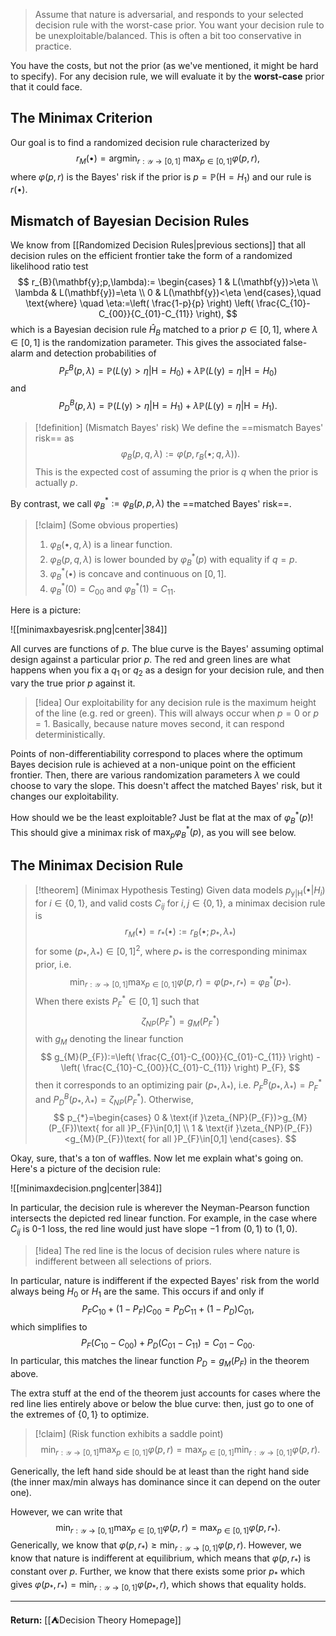 > Assume that nature is adversarial, and responds to your selected decision rule with the worst-case prior. You want your decision rule to be unexploitable/balanced. This is often a bit too conservative in practice.

You have the costs, but not the prior (as we've mentioned, it might be hard to specify). For any decision rule, we will evaluate it by the **worst-case** prior that it could face.

## The Minimax Criterion

Our goal is to find a randomized decision rule characterized by
$$
r_{M}(\bullet)=\mathop{\text{argmin}}_{r:\mathcal{Y}\to[0,1]}\ \max_{p \in[0,1]}\varphi(p,r),
$$
where $\varphi(p,r)$ is the Bayes' risk if the prior is $p=\mathbb{P}(\mathsf{H}=H_{1})$ and our rule is $r(\bullet)$.

## Mismatch of Bayesian Decision Rules

We know from [[Randomized Decision Rules|previous sections]] that all decision rules on the efficient frontier take the form of a randomized likelihood ratio test
$$
r_{B}(\mathbf{y};p,\lambda):=
\begin{cases}
1 & L(\mathbf{y})>\eta \\
\lambda & L(\mathbf{y})=\eta \\
0 & L(\mathbf{y})<\eta
\end{cases},\quad \text{where} \quad
\eta:=\left( \frac{1-p}{p} \right) \left( \frac{C_{10}-C_{00}}{C_{01}-C_{11}} \right),
$$
which is a Bayesian decision rule $\hat{H}_{B}$ matched to a prior $p \in [0,1]$, where $\lambda \in[0,1]$ is the randomization parameter. This gives the associated false-alarm and detection probabilities of
$$
P_{F}^{B}(p,\lambda)=\mathbb{P}(L(\boldsymbol{\mathsf{y}})>\eta|\mathsf{H}=H_{0})+\lambda \mathbb{P}(L(\boldsymbol{\mathsf{y}})=\eta|\mathsf{H}=H_{0})
$$
and
$$
P_{D}^{B}(p,\lambda)=\mathbb{P}(L(\boldsymbol{\mathsf{y}})>\eta|\mathsf{H}=H_{1})+\lambda \mathbb{P}(L(\boldsymbol{\mathsf{y}})=\eta|\mathsf{H}=H_{1}).
$$

> [!definition] (Mismatch Bayes' risk)
> We define the ==mismatch Bayes' risk== as 
> $$
> \varphi_{B}(p,q,\lambda):=\varphi(p,r_{B}(\bullet;q,\lambda)).
> $$
> This is the expected cost of assuming the prior is $q$ when the prior is actually $p$.

By contrast, we call $\varphi_{B}^{*}:=\varphi_{B}(p,p,\lambda)$ the ==matched Bayes' risk==.

> [!claim] (Some obvious properties)
> 1. $\varphi_{B}(\bullet,q,\lambda)$ is a linear function.
> 2. $\varphi_{B}(p,q,\lambda)$ is lower bounded by $\varphi_{B}^{*}(p)$ with equality if $q=p$.
> 3. $\varphi_{B}^{*}(\bullet)$ is concave and continuous on $[0,1]$.
> 4. $\varphi_{B}^{*}(0)=C_{00}$ and $\varphi_{B}^{*}(1)=C_{11}$.

Here is a picture:

![[minimaxbayesrisk.png|center|384]]

All curves are functions of $p$. The blue curve is the Bayes' assuming optimal design against a particular prior $p$. The red and green lines are what happens when you fix a $q_{1}$ or $q_{2}$ as a design for your decision rule, and then vary the true prior $p$ against it.

> [!idea]
> Our exploitability for any decision rule is the maximum height of the line (e.g. red or green). This will always occur when $p=0$ or $p=1$. Basically, because nature moves second, it can respond deterministically.

Points of non-differentiability correspond to places where the optimum Bayes decision rule is achieved at a non-unique point on the efficient frontier. Then, there are various randomization parameters $\lambda$ we could choose to vary the slope. This doesn't affect the matched Bayes' risk, but it changes our exploitability.

How should we be the least exploitable? Just be flat at the max of $\varphi_{B}^{*}(p)$! This should give a minimax risk of $\max_{p}\varphi_{B}^{*}(p)$, as you will see below. 

## The Minimax Decision Rule

> [!theorem] (Minimax Hypothesis Testing)
> Given data models $p_{\boldsymbol{\mathsf{y}}|\mathsf{H}}(\bullet|H_{i})$ for $i\in \{ 0,1 \}$, and valid costs $C_{ij}$ for $i,j\in \{ 0,1 \}$, a minimax decision rule is
> $$
> r_{M}(\bullet)=r_{*}(\bullet):=r_{B}(\bullet;p_{*},\lambda_{*})
> $$
> for some $(p_{*},\lambda_{*})\in[0,1]^{2}$, where $p_{*}$ is the corresponding minimax prior, i.e.
> $$
> \min_{r:\mathcal{Y}\to[0,1]}\max_{p \in[0,1]}\varphi(p,r)=\varphi(p_{*},r_{*})=\varphi_{B}^{*}(p_{*}).
> $$
> When there exists $P_{F}^{*}\in[0,1]$ such that
> $$
> \zeta_{NP}(P_{F}^{*})=g_{M}(P_{F}^{*})
> $$
> with $g_{M}$ denoting the linear function
> $$
> g_{M}(P_{F}):=\left( \frac{C_{01}-C_{00}}{C_{01}-C_{11}} \right) - \left( \frac{C_{10}-C_{00}}{C_{01}-C_{11}} \right) P_{F},
> $$
> then it corresponds to an optimizing pair $(p_{*},\lambda_{*})$, i.e. $P_{F}^{B}(p_{*},\lambda_{*})=P_{F}^{*}$ and $P_{D}^{B}(p_{*},\lambda_{*})=\zeta_{NP}(P_{F}^{*})$. Otherwise,
> $$
> p_{*}=\begin{cases}
> 0 & \text{if }\zeta_{NP}(P_{F})>g_{M}(P_{F})\text{ for all }P_{F}\in[0,1] \\
> 1 & \text{if }\zeta_{NP}(P_{F})<g_{M}(P_{F})\text{ for all }P_{F}\in[0,1]
> \end{cases}.
> $$
> 

Okay, sure, that's a ton of waffles. Now let me explain what's going on. Here's a picture of the decision rule:

![[minimaxdecision.png|center|384]]

In particular, the decision rule is wherever the Neyman-Pearson function intersects the depicted red linear function. For example, in the case where $C_{ij}$ is $0$-$1$ loss, the red line would just have slope $-1$ from $(0,1)$ to $(1,0)$. 

> [!idea]
> The red line is the locus of decision rules where nature is indifferent between all selections of priors.

In particular, nature is indifferent if the expected Bayes' risk from the world always being $H_{0}$ or $H_{1}$ are the same. This occurs if and only if
$$
P_{F}C_{10}+(1-P_{F})C_{00} = P_{D}C_{11}+(1-P_{D})C_{01},
$$
which simplifies to
$$
P_{F}(C_{10}-C_{00})+P_{D}(C_{01}-C_{11})=C_{01}-C_{00}.
$$
In particular, this matches the linear function $P_{D}=g_{M}(P_{F})$ in the theorem above.

The extra stuff at the end of the theorem just accounts for cases where the red line lies entirely above or below the blue curve: then, just go to one of the extremes of $\{ 0,1 \}$ to optimize.

> [!claim] (Risk function exhibits a saddle point)
> $$
> \min_{r:\mathcal{Y}\to[0,1]}\max_{p \in[0,1]}\varphi(p,r)=\max_{p \in[0,1]}\min_{r:\mathcal{Y}\to[0,1]}\varphi(p,r).
> $$

Generically, the left hand side should be at least than the right hand side (the inner max/min always has dominance since it can depend on the outer one). 

However, we can write that
$$
\min_{r:\mathcal{Y}\to[0,1]}\max_{p \in[0,1]}\varphi(p,r)=\max_{p \in[0,1]}\varphi(p,r_{*}).
$$
Generically, we know that $\varphi(p,r_{*})\geq \min_{r:\mathcal{Y}\to[0,1]}\varphi(p,r)$. However, we know that nature is indifferent at equilibrium, which means that $\varphi(p,r_{*})$ is constant over $p$. Further, we know that there exists some prior $p_{*}$ which gives $\varphi(p_{*},r_{*})=\min_{r:\mathcal{Y}\to[0,1]}\varphi(p_{*},r)$, which shows that equality holds.

---

**Return:** [[⛺Decision Theory Homepage]]
